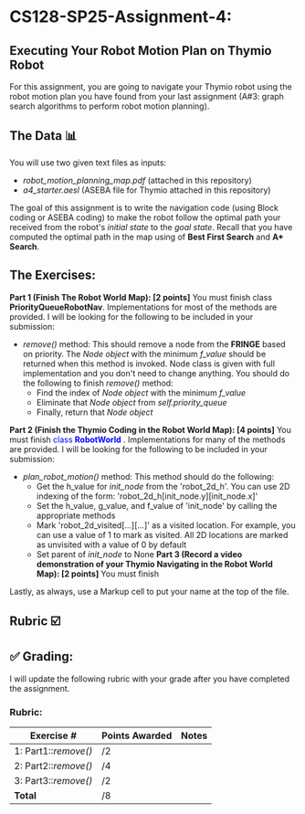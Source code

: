 # CS128-SP25-Assignment-4:
## Executing Your Robot Motion Plan on Thymio Robot

For this assignment, you are going to navigate your Thymio robot using the robot motion plan you have found from your last assignment (A#3: graph search algorithms to perform robot motion planning).
## The Data :bar_chart: 
You will use two given text files as inputs:
* _robot_motion_planning_map.pdf_ (attached in this repository)
* _a4_starter.aesl_ (ASEBA file for Thymio attached in this repository)

The goal of this assignment is to write the navigation code (using Block coding or ASEBA coding) to make the robot follow the optimal path your received from the robot's _initial state_ to the _goal state_. Recall that you have computed the optimal path in the map using of __Best First Search__ and __A* Search__.

## The Exercises:

**Part 1 (Finish The Robot World Map): [2 points]** You must finish class __PriorityQueueRobotNav__.  Implementations for most of the methods are provided. I will be looking for the following to be included in your submission:
* _remove()_ method: This should remove a node from the __FRINGE__ based on priority. The *Node object* with the minimum *f_value* should be returned when this method is invoked. Node class is given with full implementation and you don't need to change anything. You should do the following to finish _remove()_ method:
  * Find the index of *Node object* with the minimum *f_value*
  * Eliminate that *Node object* from *self.priority_queue*
  * Finally, return that *Node object*
 
**Part 2 (Finish the Thymio Coding in the Robot World Map): [4 points]** You must finish <span style="color:blue">class __RobotWorld__ </span>. Implementations for many of the methods are provided. I will be looking for the following to be included in your submission:
* _plan_robot_motion()_ method: This method should do the following:
  * Get the h_value for _init_node_ from the 'robot_2d_h'. You can use 2D indexing of the form: 'robot_2d_h[init_node.y][init_node.x]'
  * Set the h_value, g_value, and f_value of 'init_node' by calling the appropriate methods
  * Mark 'robot_2d_visited[...][...]' as a visited location. For example, you can use a value of 1 to mark as visited. All 2D locations are marked as unvisited with a value of 0 by default
  * Set parent of *init_node* to None
**Part 3 (Record a video demonstration of your Thymio Navigating in the Robot World Map): [2 points]** You must finish
 


Lastly, as always, use a Markup cell to put your name at the top of the file.

## Rubric :ballot_box_with_check:

## :white_check_mark: Grading: 
I will update the following rubric with your grade after you have completed the assignment.
### Rubric:
| Exercise #  | Points Awarded  | Notes |
| --------- | ------------------- | --------- |
| 1: Part1::_remove()_                  |      /2  |    | 
| 2: Part2::_remove()_                                           |      /4  |    |
| 3: Part3::_remove()_        |      /2  |    |  
| <b>Total                                       |     /8 | </b>   |
